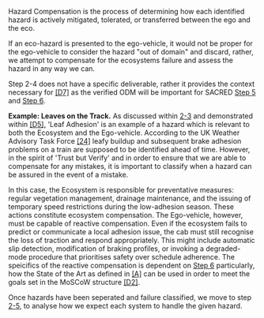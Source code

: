 Hazard Compensation is the process of determining how each identified hazard is actively mitigated, tolerated, or transferred between the ego and the eco.

If an eco-hazard is presented to the ego-vehicle, it would not be proper for the ego-vehicle to consider the hazard "out of domain" and discard, rather, we attempt to compensate for the ecosystems failure and assess the hazard in any way we can.

Step 2-4 does not have a specific deliverable, rather it provides the context necessary for [[D7]](ref:d7) as the verified ODM will be important for SACRED [Step 5](/#/steps/5-failure-actualisation) and [Step 6](/#/steps/6-design-assurance).


**Example: Leaves on the Track.**
As discussed within [2-3](/#/steps/2-hazard-identification/examples/2-3) and demonstrated within [[D5],](ref:d5) 'Leaf Adhesion' is an example of a hazard which is relevant to both the Ecosystem and the Ego-vehicle. According to the UK Weather Advisory Task Force [[24]](cite:24) leafy buildup and subsequent brake adhesion problems on a train are supposed to be identified ahead of time. However, in the spirit of 'Trust but Verify' and in order to ensure that we are able to compensate for any mistakes, it is important to classify when a hazard can be assured in the event of a mistake.

In this case, the Ecosystem is responsible for preventative measures: regular vegetation management, drainage maintenance, and the issuing of temporary speed restrictions during the low-adhesion season. These actions constitute ecosystem compensation. The Ego-vehicle, however, must be capable of reactive compensation. Even if the ecosystem fails to predict or communicate a local adhesion issue, the cab must still recognise the loss of traction and respond appropriately. This might include automatic slip detection, modification of braking profiles, or invoking a degraded-mode procedure that prioritises safety over schedule adherence. The speicifics of the reactive compensation is dependent on [Step 6](/#/steps/6-Design-Assurance) particularly, how the State of the Art as defined in [[A]](ref:a) can be used in order to meet the goals set in the MoSCoW structure [[D2]](ref:d2).

Once hazards have been seperated and failure classified, we move to step [2-5](/#/steps/2-hazard-identification/examples/2-5), to analyse how we expect each system to handle the given hazard.
